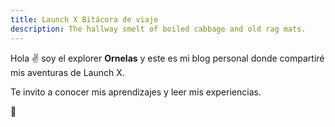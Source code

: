 ```yaml
---
title: Launch X Bitácora de viaje
description: The hallway smelt of boiled cabbage and old rag mats.
---
```


Hola ✌️  soy el explorer **Ornelas** y este es mi blog personal donde compartiré mis aventuras de Launch X.

Te invito a conocer mis aprendizajes y leer mis experiencias.

🚀
